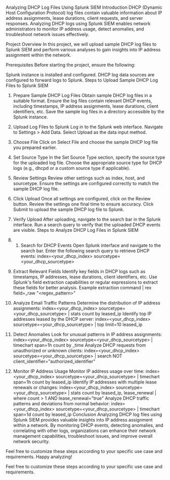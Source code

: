 Analyzing DHCP Log Files Using Splunk SIEM
Introduction
DHCP (Dynamic Host Configuration Protocol) log files contain valuable information about IP address assignments, lease durations, client requests, and server responses. Analyzing DHCP logs using Splunk SIEM enables network administrators to monitor IP address usage, detect anomalies, and troubleshoot network issues effectively.

Project Overview
In this project, we will upload sample DHCP log files to Splunk SIEM and perform various analyses to gain insights into IP address assignment within the network.

Prerequisites
Before starting the project, ensure the following:

Splunk instance is installed and configured.
DHCP log data sources are configured to forward logs to Splunk.
Steps to Upload Sample DHCP Log Files to Splunk SIEM
1. Prepare Sample DHCP Log Files
Obtain sample DHCP log files in a suitable format.
Ensure the log files contain relevant DHCP events, including timestamps, IP address assignments, lease durations, client identifiers, etc.
Save the sample log files in a directory accessible by the Splunk instance.
2. Upload Log Files to Splunk
Log in to the Splunk web interface.
Navigate to Settings > Add Data.
Select Upload as the data input method.
3. Choose File
Click on Select File and choose the sample DHCP log file you prepared earlier.
4. Set Source Type
In the Set Source Type section, specify the source type for the uploaded log file.
Choose the appropriate source type for DHCP logs (e.g., dhcpd or a custom source type if applicable).
5. Review Settings
Review other settings such as index, host, and sourcetype.
Ensure the settings are configured correctly to match the sample DHCP log file.
6. Click Upload
Once all settings are configured, click on the Review button.
Review the settings one final time to ensure accuracy.
Click Submit to upload the sample DHCP log file to Splunk.
7. Verify Upload
After uploading, navigate to the search bar in the Splunk interface.
Run a search query to verify that the uploaded DHCP events are visible.
Steps to Analyze DHCP Log Files in Splunk SIEM
1. 1. Search for DHCP Events
Open Splunk interface and navigate to the search bar.
Enter the following search query to retrieve DHCP events:
index=<your_dhcp_index> sourcetype=<your_dhcp_sourcetype>
2. Extract Relevant Fields
Identify key fields in DHCP logs such as timestamps, IP addresses, lease durations, client identifiers, etc.
Use Splunk's field extraction capabilities or regular expressions to extract these fields for better analysis.
Example extraction command
| rex field=_raw "<regex_pattern>"

3. Analyze Email Traffic Patterns
Determine the distribution of IP address assignments:
index=<your_dhcp_index> sourcetype=<your_dhcp_sourcetype>
| stats count by leased_ip
Identify top IP addresses leased by the DHCP server:
index=<your_dhcp_index> sourcetype=<your_dhcp_sourcetype>
| top limit=10 leased_ip
4. Detect Anomalies
Look for unusual patterns in IP address assignments:
index=<your_dhcp_index> sourcetype=<your_dhcp_sourcetype>
| timechart span=1h count by _time
Analyze DHCP requests from unauthorized or unknown clients:
index=<your_dhcp_index> sourcetype=<your_dhcp_sourcetype>
| search NOT client_identifier="authorized_identifier"
5. Monitor IP Address Usage
Monitor IP address usage over time:
index=<your_dhcp_index> sourcetype=<your_dhcp_sourcetype>
| timechart span=1h count by leased_ip
Identify IP addresses with multiple lease renewals or changes:
index=<your_dhcp_index> sourcetype=<your_dhcp_sourcetype>
| stats count by leased_ip, lease_renewal
| where count > 1 AND lease_renewal="true"
Analyze DHCP traffic patterns and deviations from normal behavior:
index=<your_dhcp_index> sourcetype=<your_dhcp_sourcetype>
| timechart span=1d count by leased_ip
Conclusion
Analyzing DHCP log files using Splunk SIEM provides valuable insights into IP address assignment within a network. By monitoring DHCP events, detecting anomalies, and correlating with other logs, organizations can enhance their network management capabilities, troubleshoot issues, and improve overall network security.

Feel free to customize these steps according to your specific use case and requirements. Happy analyzing!

Feel free to customize these steps according to your specific use case and requirements.
